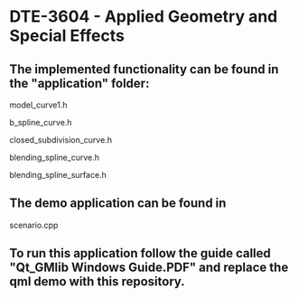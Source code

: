 # DTE-3604 - Applied Geometry and Special Effects


## The implemented functionality can be found in the "application" folder:

model_curve1.h

b_spline_curve.h

closed_subdivision_curve.h

blending_spline_curve.h

blending_spline_surface.h


## The demo application can be found in

scenario.cpp


## To run this application follow the guide called "Qt_GMlib Windows Guide.PDF" and replace the qml demo with this repository.
